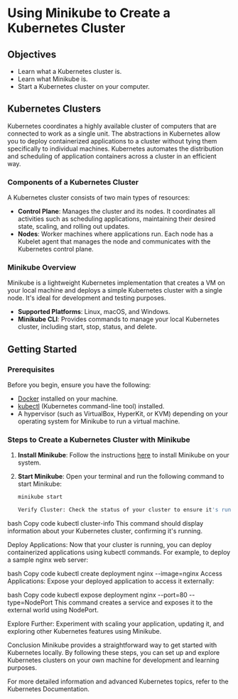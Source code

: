 # Using Minikube to Create a Kubernetes Cluster

## Objectives

- Learn what a Kubernetes cluster is.
- Learn what Minikube is.
- Start a Kubernetes cluster on your computer.

## Kubernetes Clusters

Kubernetes coordinates a highly available cluster of computers that are connected to work as a single unit. The abstractions in Kubernetes allow you to deploy containerized applications to a cluster without tying them specifically to individual machines. Kubernetes automates the distribution and scheduling of application containers across a cluster in an efficient way.

### Components of a Kubernetes Cluster

A Kubernetes cluster consists of two main types of resources:

- **Control Plane**: Manages the cluster and its nodes. It coordinates all activities such as scheduling applications, maintaining their desired state, scaling, and rolling out updates.
- **Nodes**: Worker machines where applications run. Each node has a Kubelet agent that manages the node and communicates with the Kubernetes control plane.

### Minikube Overview

Minikube is a lightweight Kubernetes implementation that creates a VM on your local machine and deploys a simple Kubernetes cluster with a single node. It's ideal for development and testing purposes.

- **Supported Platforms**: Linux, macOS, and Windows.
- **Minikube CLI**: Provides commands to manage your local Kubernetes cluster, including start, stop, status, and delete.

## Getting Started

### Prerequisites

Before you begin, ensure you have the following:

- [Docker](https://docs.docker.com/get-docker/) installed on your machine.
- [kubectl](https://kubernetes.io/docs/tasks/tools/install-kubectl/) (Kubernetes command-line tool) installed.
- A hypervisor (such as VirtualBox, HyperKit, or KVM) depending on your operating system for Minikube to run a virtual machine.

### Steps to Create a Kubernetes Cluster with Minikube

1. **Install Minikube**: Follow the instructions [here](https://minikube.sigs.k8s.io/docs/start/) to install Minikube on your system.

2. **Start Minikube**: Open your terminal and run the following command to start Minikube:

   ```bash
   minikube start

   Verify Cluster: Check the status of your cluster to ensure it's running:

bash
Copy code
kubectl cluster-info
This command should display information about your Kubernetes cluster, confirming it's running.

Deploy Applications: Now that your cluster is running, you can deploy containerized applications using kubectl commands. For example, to deploy a sample nginx web server:

bash
Copy code
kubectl create deployment nginx --image=nginx
Access Applications: Expose your deployed application to access it externally:

bash
Copy code
kubectl expose deployment nginx --port=80 --type=NodePort
This command creates a service and exposes it to the external world using NodePort.

Explore Further: Experiment with scaling your application, updating it, and exploring other Kubernetes features using Minikube.

Conclusion
Minikube provides a straightforward way to get started with Kubernetes locally. By following these steps, you can set up and explore Kubernetes clusters on your own machine for development and learning purposes.

For more detailed information and advanced Kubernetes topics, refer to the Kubernetes Documentation.


